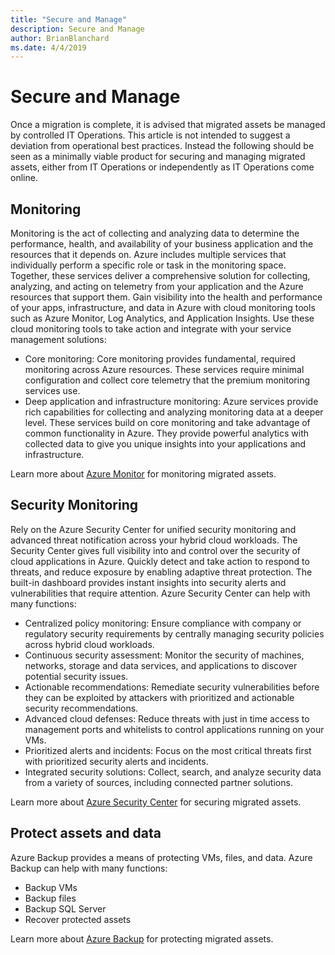 ```yaml
---
title: "Secure and Manage"
description: Secure and Manage
author: BrianBlanchard
ms.date: 4/4/2019
---
```


# Secure and Manage

Once a migration is complete, it is advised that migrated assets be managed by controlled IT Operations. This article is not intended to suggest a deviation from operational best practices. Instead the following should be seen as a minimally viable product for securing and managing migrated assets, either from IT Operations or independently as IT Operations come online.

## Monitoring

Monitoring is the act of collecting and analyzing data to determine the performance, health, and availability of your business application and the resources that it depends on. Azure includes multiple services that individually perform a specific role or task in the monitoring space. Together, these services deliver a comprehensive solution for collecting, analyzing, and acting on telemetry from your application and the Azure resources that support them. Gain visibility into the health and performance of your apps, infrastructure, and data in Azure with cloud monitoring tools such as Azure Monitor, Log Analytics, and Application Insights. Use these cloud monitoring tools to take action and integrate with your service management solutions:

* Core monitoring: Core monitoring provides fundamental, required monitoring across Azure resources. These services require minimal configuration and collect core telemetry that the premium monitoring services use.
* Deep application and infrastructure monitoring: Azure services provide rich capabilities for collecting and analyzing monitoring data at a deeper level. These services build on core monitoring and take advantage of common functionality in Azure. They provide powerful analytics with collected data to give you unique insights into your applications and infrastructure.

Learn more about [Azure Monitor](https://docs.microsoft.com/en-us/azure/azure-monitor/overview) for monitoring migrated assets.

## Security Monitoring

Rely on the Azure Security Center for unified security monitoring and advanced threat notification across your hybrid cloud workloads. The Security Center gives full visibility into and control over the security of cloud applications in Azure. Quickly detect and take action to respond to threats, and reduce exposure by enabling adaptive threat protection. The built-in dashboard provides instant insights into security alerts and vulnerabilities that require attention. Azure Security Center can help with many functions:

* Centralized policy monitoring: Ensure compliance with company or regulatory security requirements by centrally managing security policies across hybrid cloud workloads.
* Continuous security assessment: Monitor the security of machines, networks, storage and data services, and applications to discover potential security issues.
* Actionable recommendations: Remediate security vulnerabilities before they can be exploited by attackers with prioritized and actionable security recommendations.
* Advanced cloud defenses: Reduce threats with just in time access to management ports and whitelists to control applications running on your VMs.
* Prioritized alerts and incidents: Focus on the most critical threats first with prioritized security alerts and incidents.
* Integrated security solutions: Collect, search, and analyze security data from a variety of sources, including connected partner solutions.

Learn more about [Azure Security Center](https://docs.microsoft.com/en-us/azure/security-center/) for securing migrated assets.

## Protect assets and data

Azure Backup provides a means of protecting VMs, files, and data. Azure Backup can help with many functions:

* Backup VMs
* Backup files
* Backup SQL Server
* Recover protected assets

Learn more about [Azure Backup](https://docs.microsoft.com/en-us/azure/backup/) for protecting migrated assets.